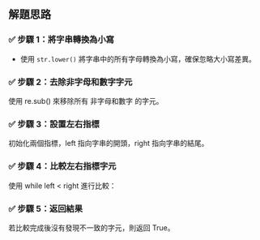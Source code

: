 ## 解題思路

### ✅ **步驟 1：將字串轉換為小寫**
- 使用 `str.lower()` 將字串中的所有字母轉換為小寫，確保忽略大小寫差異。


### ✅ **步驟 2：去除非字母和數字字元**
使用 re.sub() 來移除所有 非字母和數字 的字元。

### ✅ **步驟 3：設置左右指標**
初始化兩個指標，left 指向字串的開頭，right 指向字串的結尾。

### ✅ **步驟 4：比較左右指標字元**
使用 while left < right 進行比較：

### ✅ **步驟 5：返回結果**
若比較完成後沒有發現不一致的字元，則返回 True。

